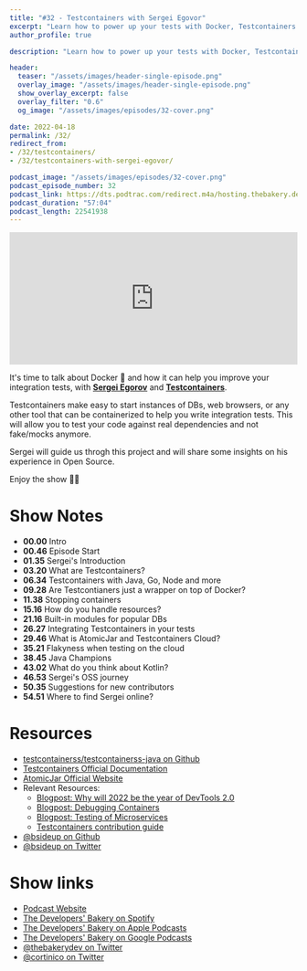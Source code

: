 ```yaml
---
title: "#32 - Testcontainers with Sergei Egovor"
excerpt: "Learn how to power up your tests with Docker, Testcontainers and Sergei Egorov"
author_profile: true

description: "Learn how to power up your tests with Docker, Testcontainers and Sergei Egorov"

header:
  teaser: "/assets/images/header-single-episode.png"
  overlay_image: "/assets/images/header-single-episode.png"
  show_overlay_excerpt: false
  overlay_filter: "0.6"
  og_image: "/assets/images/episodes/32-cover.png"

date: 2022-04-18
permalink: /32/
redirect_from:
- /32/testcontainers/
- /32/testcontainers-with-sergei-egovor/

podcast_image: "/assets/images/episodes/32-cover.png"
podcast_episode_number: 32
podcast_link: https://dts.podtrac.com/redirect.m4a/hosting.thebakery.dev/32-thedevelopersbakery-testcontainers.m4a
podcast_duration: "57:04"
podcast_length: 22541938
---
```


<iframe src="https://open.spotify.com/embed-podcast/show/4jV6Yoz7D38sZJlYMzJm3k" width="100%" height="232" frameborder="0" allowtransparency="true" allow="encrypted-media"></iframe>

It's time to talk about Docker 🐳  and how it can help you improve your integration tests, with [**Sergei Egorov**](https://twitter.com/bsideup) and [**Testcontainers**](https://github.com/autonomousapps/dependency-analysis-android-gradle-plugin).

Testcontainers make easy to start instances of DBs, web browsers, or any other tool that can be containerized to help you write integration tests. This will allow you to test your code against real dependencies and not fake/mocks anymore.

Sergei will guide us throgh this project and will share some insights on his experience in Open Source. 

Enjoy the show 👨‍🍳

# Show Notes

- **00.00** Intro
- **00.46** Episode Start
- **01.35** Sergei's Introduction
- **03.20** What are Testcontainers?
- **06.34** Testcontainers with Java, Go, Node and more
- **09.28** Are Testcontianers just a wrapper on top of Docker?
- **11.38** Stopping containers
- **15.16** How do you handle resources?
- **21.16** Built-in modules for popular DBs
- **26.27** Integrating Testcontainers in your tests
- **29.46** What is AtomicJar and Testcontainers Cloud?
- **35.21** Flakyness when testing on the cloud
- **38.45** Java Champions
- **43.02** What do you think about Kotlin?
- **46.53** Sergei's OSS journey
- **50.35** Suggestions for new contributors
- **54.51** Where to find Sergei online?

# Resources

* <i class="fab fa-github"></i> [testcontainerss/testcontainerss-java on Github](https://github.com/testcontainerss/testcontainerss-java)
* <i class="fas fa-link"></i> [Testcontainers Official Documentation](https://www.testcontainers.org/)
* <i class="fas fa-link"></i> [AtomicJar Official Website](https://www.atomicjar.com/)
* Relevant Resources:
    * <i class="fas fa-link"></i> [Blogpost: Why will 2022 be the year of DevTools 2.0](https://www.atomicjar.com/2021/12/why-will-2022-be-the-year-of-devtools-2-0/)
    * <i class="fas fa-link"></i> [Blogpost: Debugging Containers](https://bsideup.github.io/posts/debugging_containers/)
    * <i class="fas fa-link"></i> [Blogpost: Testing of Microservices](https://engineering.atspotify.com/2018/01/testing-of-microservices/)
    * <i class="fas fa-link"></i> [Testcontainers contribution guide](https://www.testcontainers.org/contributing/)
* <i class="fab fa-github"></i> [@bsideup on Github](https://github.com/bsideup)
* <i class="fab fa-twitter"></i> [@bsideup on Twitter](https://twitter.com/bsideup)

# Show links

* <i class="fas fa-link"></i> [Podcast Website](https://thebakery.dev)
* <i class="fab fa-spotify"></i> [The Developers' Bakery on Spotify](https://open.spotify.com/show/4jV6Yoz7D38sZJlYMzJm3k?si=AL3ske_0R_CKlEScMhYhug)
* <i class="fas fa-podcast"></i> [The Developers' Bakery on Apple Podcasts](https://podcasts.apple.com/us/podcast/the-developers-bakery/id1542849034)
* <i class="fab fa-google-play"></i> [The Developers' Bakery on Google Podcasts](https://podcasts.google.com/feed/aHR0cHM6Ly90aGViYWtlcnkuZGV2L3BvZGNhc3QueG1s)
* <i class="fab fa-twitter"></i> [@thebakerydev on Twitter](https://twitter.com/thebakerydev)
* <i class="fab fa-twitter"></i> [@cortinico on Twitter](https://twitter.com/cortinico)